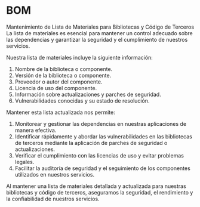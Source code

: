 # BOM
Mantenimiento de Lista de Materiales para Bibliotecas y Código de Terceros
La lista de materiales es esencial para mantener un control adecuado sobre las dependencias y garantizar la seguridad y el cumplimiento de nuestros servicios.

Nuestra lista de materiales incluye la siguiente información:

1. Nombre de la biblioteca o componente.
2. Versión de la biblioteca o componente.
3. Proveedor o autor del componente.
4. Licencia de uso del componente.
5. Información sobre actualizaciones y parches de seguridad.
6. Vulnerabilidades conocidas y su estado de resolución.

Mantener esta lista actualizada nos permite:

1. Monitorear y gestionar las dependencias en nuestras aplicaciones de manera efectiva.
2. Identificar rápidamente y abordar las vulnerabilidades en las bibliotecas de terceros mediante la aplicación de parches de seguridad o actualizaciones.
3. Verificar el cumplimiento con las licencias de uso y evitar problemas legales.
4. Facilitar la auditoría de seguridad y el seguimiento de los componentes utilizados en nuestros servicios.

Al mantener una lista de materiales detallada y actualizada para nuestras bibliotecas y código de terceros, aseguramos la seguridad, el rendimiento y la confiabilidad de nuestros servicios.
